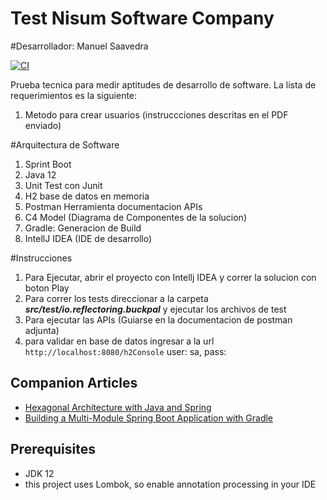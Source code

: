# Test Nisum Software Company
#Desarrollador: Manuel Saavedra 

[![CI](https://github.com/thombergs/buckpal/actions/workflows/ci.yml/badge.svg)](https://github.com/thombergs/buckpal/actions/workflows/ci.yml)

Prueba tecnica para medir aptitudes de desarrollo de software.
La lista de requerimientos es la siguiente:

1. Metodo para crear usuarios (instruccciones descritas en el PDF enviado)

#Arquitectura de Software
1. Sprint Boot
2. Java 12
3. Unit Test con Junit
4. H2 base de datos en memoria
5. Postman Herramienta documentacion APIs
6. C4 Model (Diagrama de Componentes de la solucion)
7. Gradle: Generacion de Build
8. IntellJ IDEA (IDE de desarrollo)

#Instrucciones
1. Para Ejecutar, abrir el proyecto con Intellj IDEA y correr la solucion con boton Play
2. Para correr los tests direccionar a la carpeta ***src/test/io.reflectoring.buckpal*** y ejecutar los archivos de test
3. Para ejecutar las APIs (Guiarse en la documentacion de postman adjunta)
4. para validar en base de datos ingresar a la url ```http://localhost:8080/h2Console``` user: sa, pass:

## Companion Articles

* [Hexagonal Architecture with Java and Spring](https://reflectoring.io/spring-hexagonal/)
* [Building a Multi-Module Spring Boot Application with Gradle](https://reflectoring.io/spring-boot-gradle-multi-module/)

## Prerequisites

* JDK 12
* this project uses Lombok, so enable annotation processing in your IDE
